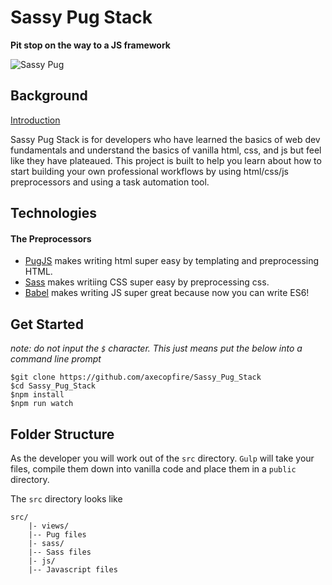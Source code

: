 # Sassy Pug Stack

**Pit stop on the way to a JS framework**

![Sassy Pug](https://res.cloudinary.com/practicaldev/image/fetch/s--AYj_k3vy--/c_limit%2Cf_auto%2Cfl_progressive%2Cq_auto%2Cw_880/https://thepracticaldev.s3.amazonaws.com/i/o90f6znxtm3fbywbprpt.jpeg)

## Background

[Introduction](https://dev.to/schusterbraun/introducing-the-sassy-pug-stack-a-case-for-a-pit-stop-on-the-way-to-a-js-framework-12pf)

Sassy Pug Stack is for developers who have learned the basics of web dev fundamentals and understand the basics of vanilla html, css, and js but feel like they have plateaued. This project is built to help you learn about how to start building your own professional workflows by using html/css/js preprocessors and using a task automation tool.

## Technologies

#### The Preprocessors
- [PugJS](https://pugjs.org/api/getting-started.html) makes writing html super easy by templating and preprocessing HTML.
- [Sass](https://sass-lang.com/) makes writiing CSS super easy by preprocessing css.
- [Babel](https://babeljs.io/) makes writing JS super great because now you can write ES6!


## Get Started
*note: do not input the `$` character. This just means put the below into a command line prompt*
```Shell
$git clone https://github.com/axecopfire/Sassy_Pug_Stack
$cd Sassy_Pug_Stack
$npm install
$npm run watch
```

## Folder Structure
As the developer you will work out of the `src` directory. `Gulp` will take your files, compile them down into vanilla code and place them in a `public` directory. 

The `src` directory looks like
```
src/
	|- views/
	|-- Pug files
	|- sass/
	|-- Sass files
	|- js/
	|-- Javascript files
```